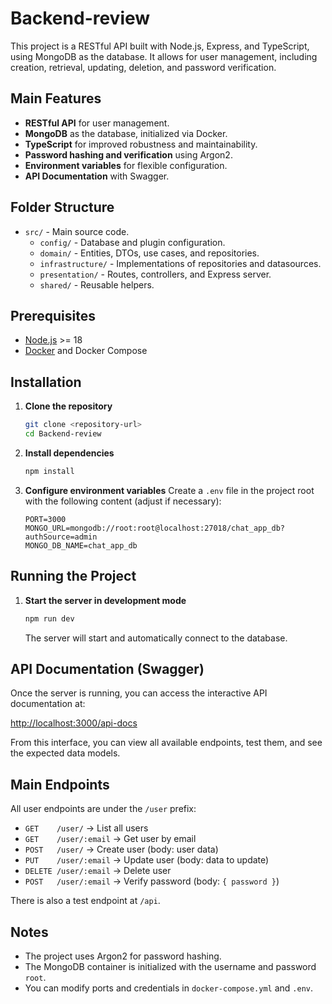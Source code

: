 # Backend-review

This project is a RESTful API built with Node.js, Express, and TypeScript, using MongoDB as the database. It allows for user management, including creation, retrieval, updating, deletion, and password verification.

## Main Features

- **RESTful API** for user management.
- **MongoDB** as the database, initialized via Docker.
- **TypeScript** for improved robustness and maintainability.
- **Password hashing and verification** using Argon2.
- **Environment variables** for flexible configuration.
- **API Documentation** with Swagger.

## Folder Structure

- `src/` - Main source code.
  - `config/` - Database and plugin configuration.
  - `domain/` - Entities, DTOs, use cases, and repositories.
  - `infrastructure/` - Implementations of repositories and datasources.
  - `presentation/` - Routes, controllers, and Express server.
  - `shared/` - Reusable helpers.

## Prerequisites

- [Node.js](https://nodejs.org/) >= 18
- [Docker](https://www.docker.com/) and Docker Compose

## Installation

1. **Clone the repository**
   ```bash
   git clone <repository-url>
   cd Backend-review
   ```

2. **Install dependencies**
   ```bash
   npm install
   ```

3. **Configure environment variables**
   Create a `.env` file in the project root with the following content (adjust if necessary):
   ```
   PORT=3000
   MONGO_URL=mongodb://root:root@localhost:27018/chat_app_db?authSource=admin
   MONGO_DB_NAME=chat_app_db
   ```

## Running the Project

1. **Start the server in development mode**
   ```bash
   npm run dev
   ```
   The server will start and automatically connect to the database.

## API Documentation (Swagger)

Once the server is running, you can access the interactive API documentation at:

[http://localhost:3000/api-docs](http://localhost:3000/api-docs)

From this interface, you can view all available endpoints, test them, and see the expected data models.

## Main Endpoints

All user endpoints are under the `/user` prefix:

- `GET    /user/`           → List all users
- `GET    /user/:email`     → Get user by email
- `POST   /user/`           → Create user (body: user data)
- `PUT    /user/:email`     → Update user (body: data to update)
- `DELETE /user/:email`     → Delete user
- `POST   /user/:email`     → Verify password (body: `{ password }`)

There is also a test endpoint at `/api`.

## Notes

- The project uses Argon2 for password hashing.
- The MongoDB container is initialized with the username and password `root`.
- You can modify ports and credentials in `docker-compose.yml` and `.env`.

